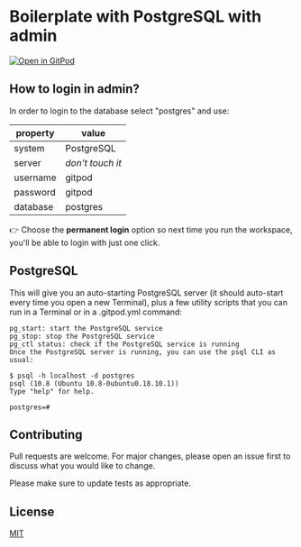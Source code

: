 # Boilerplate with PostgreSQL with admin

[![Open in GitPod](https://gitpod.io/button/open-in-gitpod.svg)](https://gitpod.io/#https://github.com/manuelabarca/boilerplate_postgresql)

## How to login in admin?

In order to login to the database select "postgres" and use:

| property |  value            |
| -------- | ----------------- |
| system   |  PostgreSQL       |
| server   |  *don't touch it* |
| username |  gitpod           |
| password |  gitpod           |
| database |  postgres         |

👉 Choose the **permanent login** option so next
time you run the workspace, you'll be able to login with just one click.

## PostgreSQL


This will give you an auto-starting PostgreSQL server (it should auto-start every time you open a new Terminal), plus a few utility scripts that you can run in a Terminal or in a .gitpod.yml command:

```
pg_start: start the PostgreSQL service
pg_stop: stop the PostgreSQL service
pg_ctl status: check if the PostgreSQL service is running
Once the PostgreSQL server is running, you can use the psql CLI as usual:

$ psql -h localhost -d postgres
psql (10.8 (Ubuntu 10.8-0ubuntu0.18.10.1))
Type "help" for help.

postgres=#
```
## Contributing
Pull requests are welcome. For major changes, please open an issue first to discuss what you would like to change.

Please make sure to update tests as appropriate.

## License
[MIT](https://choosealicense.com/licenses/mit/)